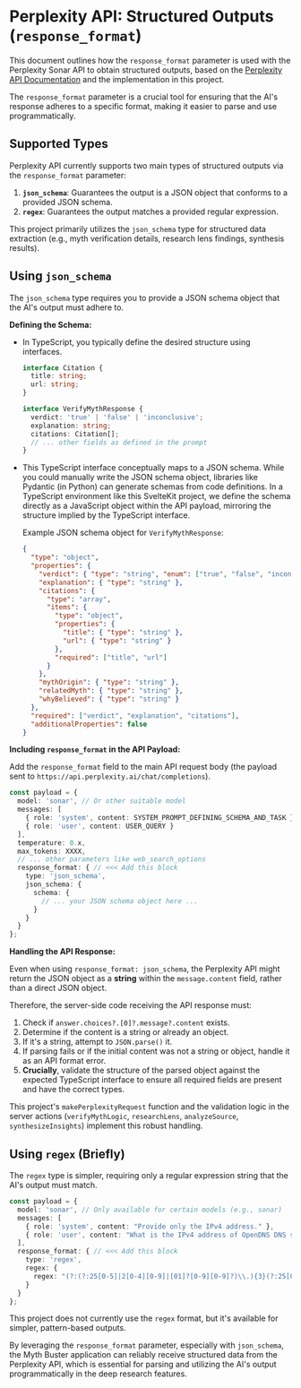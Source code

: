 # Perplexity API: Structured Outputs (`response_format`)

This document outlines how the `response_format` parameter is used with the Perplexity Sonar API to obtain structured outputs, based on the [Perplexity API Documentation](https://docs.perplexity.ai/guides/structured-outputs) and the implementation in this project.

The `response_format` parameter is a crucial tool for ensuring that the AI's response adheres to a specific format, making it easier to parse and use programmatically.

## Supported Types

Perplexity API currently supports two main types of structured outputs via the `response_format` parameter:

1.  **`json_schema`**: Guarantees the output is a JSON object that conforms to a provided JSON schema.
2.  **`regex`**: Guarantees the output matches a provided regular expression.

This project primarily utilizes the `json_schema` type for structured data extraction (e.g., myth verification details, research lens findings, synthesis results).

## Using `json_schema`

The `json_schema` type requires you to provide a JSON schema object that the AI's output must adhere to.

**Defining the Schema:**

*   In TypeScript, you typically define the desired structure using interfaces.
    ```typescript
    interface Citation {
      title: string;
      url: string;
    }

    interface VerifyMythResponse {
      verdict: 'true' | 'false' | 'inconclusive';
      explanation: string;
      citations: Citation[];
      // ... other fields as defined in the prompt
    }
    ```
*   This TypeScript interface conceptually maps to a JSON schema. While you could manually write the JSON schema object, libraries like Pydantic (in Python) can generate schemas from code definitions. In a TypeScript environment like this SvelteKit project, we define the schema directly as a JavaScript object within the API payload, mirroring the structure implied by the TypeScript interface.

    Example JSON schema object for `VerifyMythResponse`:
    ```json
    {
      "type": "object",
      "properties": {
        "verdict": { "type": "string", "enum": ["true", "false", "inconclusive"] },
        "explanation": { "type": "string" },
        "citations": {
          "type": "array",
          "items": {
            "type": "object",
            "properties": {
              "title": { "type": "string" },
              "url": { "type": "string" }
            },
            "required": ["title", "url"]
          }
        },
        "mythOrigin": { "type": "string" },
        "relatedMyth": { "type": "string" },
        "whyBelieved": { "type": "string" }
      },
      "required": ["verdict", "explanation", "citations"],
      "additionalProperties": false
    }
    ```

**Including `response_format` in the API Payload:**

Add the `response_format` field to the main API request body (the payload sent to `https://api.perplexity.ai/chat/completions`).

```typescript
const payload = {
  model: 'sonar', // Or other suitable model
  messages: [
    { role: 'system', content: SYSTEM_PROMPT_DEFINING_SCHEMA_AND_TASK },
    { role: 'user', content: USER_QUERY }
  ],
  temperature: 0.x,
  max_tokens: XXXX,
  // ... other parameters like web_search_options
  response_format: { // <<< Add this block
    type: 'json_schema',
    json_schema: {
      schema: {
        // ... your JSON schema object here ...
      }
    }
  }
};
```

**Handling the API Response:**

Even when using `response_format: json_schema`, the Perplexity API might return the JSON object as a **string** within the `message.content` field, rather than a direct JSON object.

Therefore, the server-side code receiving the API response must:

1.  Check if `answer.choices?.[0]?.message?.content` exists.
2.  Determine if the content is a string or already an object.
3.  If it's a string, attempt to `JSON.parse()` it.
4.  If parsing fails or if the initial content was not a string or object, handle it as an API format error.
5.  **Crucially**, validate the structure of the parsed object against the expected TypeScript interface to ensure all required fields are present and have the correct types.

This project's `makePerplexityRequest` function and the validation logic in the server actions (`verifyMythLogic`, `researchLens`, `analyzeSource`, `synthesizeInsights`) implement this robust handling.

## Using `regex` (Briefly)

The `regex` type is simpler, requiring only a regular expression string that the AI's output must match.

```typescript
const payload = {
  model: 'sonar', // Only available for certain models (e.g., sonar)
  messages: [
    { role: 'system', content: "Provide only the IPv4 address." },
    { role: 'user', content: "What is the IPv4 address of OpenDNS DNS server?" }
  ],
  response_format: { // <<< Add this block
    type: 'regex',
    regex: {
      regex: "(?:(?:25[0-5]|2[0-4][0-9]|[01]?[0-9][0-9]?)\\.){3}(?:25[0-5]|2[0-4][0-9]|[01]?[0-9][0-9]?)" // IPv4 regex
    }
  }
};
```
This project does not currently use the `regex` format, but it's available for simpler, pattern-based outputs.

By leveraging the `response_format` parameter, especially with `json_schema`, the Myth Buster application can reliably receive structured data from the Perplexity API, which is essential for parsing and utilizing the AI's output programmatically in the deep research features.